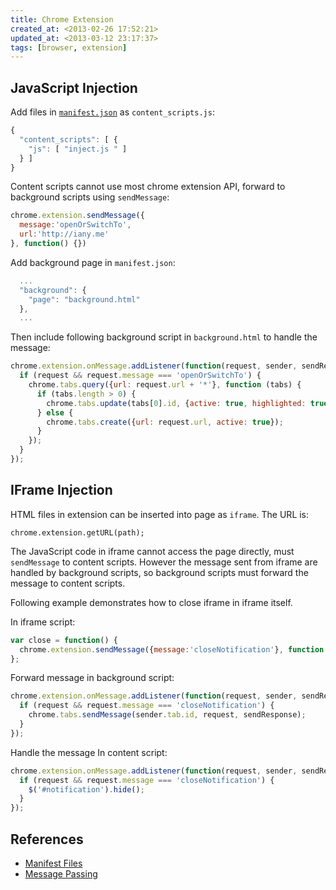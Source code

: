 ```yaml
---
title: Chrome Extension
created_at: <2013-02-26 17:52:21>
updated_at: <2013-03-12 23:17:37>
tags: [browser, extension]
---
```


JavaScript Injection
--------------------

Add files in
[`manifest.json`](http://developer.chrome.com/extensions/manifest.html) as
`content_scripts.js`:

```javascript
{
  "content_scripts": [ {
    "js": [ "inject.js " ]
  } ]
}
```

Content scripts cannot use most chrome extension API, forward to background
scripts using `sendMessage`:

```javascript
chrome.extension.sendMessage({
  message:'openOrSwitchTo',
  url:'http://iany.me'
}, function() {})
```

Add background page in `manifest.json`:

```javascript
  ...
  "background": {
    "page": "background.html"
  },
  ...
```

Then include following background script in `background.html` to handle the message:

```javascript
chrome.extension.onMessage.addListener(function(request, sender, sendResponse) {
  if (request && request.message === 'openOrSwitchTo') {
    chrome.tabs.query({url: request.url + '*'}, function (tabs) {
      if (tabs.length > 0) {
        chrome.tabs.update(tabs[0].id, {active: true, highlighted: true});
      } else {
        chrome.tabs.create({url: request.url, active: true});
      }
    });
  }
});
```

## IFrame Injection ##

HTML files in extension can be inserted into page as `iframe`. The URL is:

    chrome.extension.getURL(path);

The JavaScript code in iframe cannot access the page directly, must `sendMessage` to
content scripts. However the message sent from iframe are handled by
background scripts, so background scripts must forward the message to content
scripts.

Following example demonstrates how to close iframe in iframe itself.

In iframe script:

```javascript
var close = function() {
  chrome.extension.sendMessage({message:'closeNotification'}, function () {});
};
```

Forward message in background script:

```javascript
chrome.extension.onMessage.addListener(function(request, sender, sendResponse) {
  if (request && request.message === 'closeNotification') {
    chrome.tabs.sendMessage(sender.tab.id, request, sendResponse);
  }
});
```

Handle the message In content script:

```javascript
chrome.extension.onMessage.addListener(function(request, sender, sendResponse) {
  if (request && request.message === 'closeNotification') {
    $('#notification').hide();
  }
});
```

References
----------

-   [Manifest Files](http://developer.chrome.com/extensions/manifest.html)
-   [Message Passing](https://developer.chrome.com/extensions/messaging.html)
